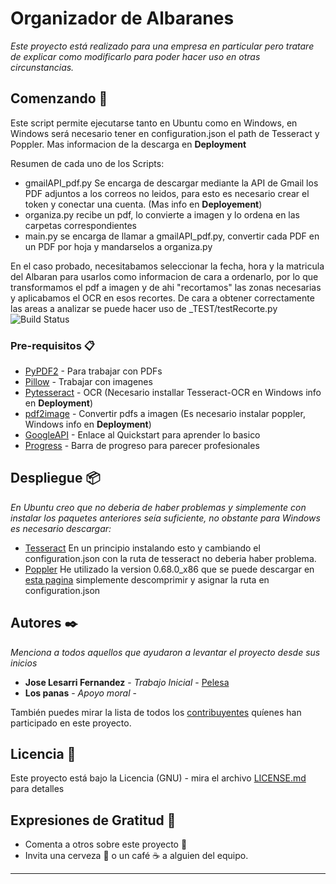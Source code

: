 # Organizador de Albaranes

_Este proyecto está realizado para una empresa en particular pero tratare de explicar como modificarlo para poder hacer uso en otras circunstancias._

## Comenzando 🚀

Este script permite ejecutarse tanto en Ubuntu como en Windows, en Windows será necesario tener en configuration.json el path de Tesseract y Poppler. Mas informacion de la descarga en **Deployment**

Resumen de cada uno de los Scripts:
 - gmailAPI_pdf.py Se encarga de descargar mediante la API de Gmail los PDF adjuntos a los correos no leidos, para esto es necesario crear el token y conectar una cuenta. (Mas info en **Deployement**) 
 - organiza.py recibe un pdf, lo convierte a imagen y lo ordena en las carpetas correspondientes
 - main.py se encarga de llamar a gmailAPI_pdf.py, convertir cada PDF en un PDF por hoja y mandarselos a organiza.py


En el caso probado, necesitabamos seleccionar la fecha, hora y la matricula del Albaran para usarlos como informacion de cara a ordenarlo, por lo que transformamos el pdf a imagen y de ahi "recortamos" las zonas necesarias y aplicabamos el OCR en esos recortes. 
De cara a obtener correctamente las areas a analizar se puede hacer uso de _TEST/testRecorte.py
![Build Status]( http://drive.google.com/uc?export=view&id=1R4HY5D7VeGRYYfQAakpP09sO2RNGb_IW)




### Pre-requisitos 📋

* [PyPDF2](https://pypi.org/project/PyPDF2/) - Para trabajar con PDFs
* [Pillow](https://pypi.org/project/Pillow/) - Trabajar con imagenes
* [Pytesseract](https://pypi.org/project/pytesseract/) - OCR (Necesario installar Tesseract-OCR en Windows info en **Deployment**)
* [pdf2image](https://pypi.org/project/pdf2image/) - Convertir pdfs a imagen (Es necesario instalar poppler, Windows info en **Deployment**)
* [GoogleAPI](https://developers.google.com/docs/api/quickstart/python) - Enlace al Quickstart para aprender lo basico
* [Progress](https://pypi.org/project/progress/) - Barra de progreso para parecer profesionales


## Despliegue 📦

_En Ubuntu creo que no deberia de haber problemas y simplemente con instalar los paquetes anteriores seía suficiente, no obstante para Windows es necesario descargar:_
* [Tesseract](https://github.com/UB-Mannheim/tesseract/wiki) En un principio instalando esto y cambiando el configuration.json con la ruta de tesseract no deberia haber problema.
* [Poppler](https://poppler.freedesktop.org/) He utilizado la version 0.68.0_x86 que se puede descargar en [esta pagina](https://blog.alivate.com.au/poppler-windows/) simplemente descomprimir y asignar la ruta en configuration.json 

## Autores ✒️

_Menciona a todos aquellos que ayudaron a levantar el proyecto desde sus inicios_

* **Jose Lesarri Fernandez** - *Trabajo Inicial* - [Pelesa](https://github.com/Pelesa)
* **Los panas** - *Apoyo moral* - 

También puedes mirar la lista de todos los [contribuyentes](https://github.com/your/project/contributors) quíenes han participado en este proyecto. 

## Licencia 📄

Este proyecto está bajo la Licencia (GNU) - mira el archivo [LICENSE.md](LICENSE.md) para detalles

## Expresiones de Gratitud 🎁

* Comenta a otros sobre este proyecto 📢
* Invita una cerveza 🍺 o un café ☕ a alguien del equipo. 



---